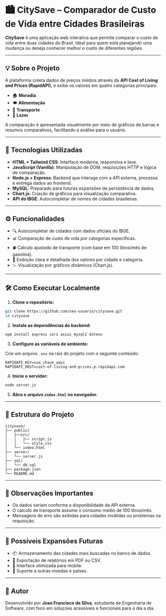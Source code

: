 
# 🏙️ CitySave – Comparador de Custo de Vida entre Cidades Brasileiras

**CitySave** é uma aplicação web interativa que permite comparar o custo de vida entre duas cidades do Brasil. Ideal para quem está planejando uma mudança ou deseja conhecer melhor o custo de diferentes regiões.

---

## 💡 Sobre o Projeto

A plataforma coleta dados de preços médios através da **API Cost of Living and Prices (RapidAPI)**, e exibe os valores em quatro categorias principais:

- 🏠 **Moradia**
- 🍽️ **Alimentação**
- 🚗 **Transporte**
- 🎉 **Lazer**

A comparação é apresentada visualmente por meio de gráficos de barras e resumos comparativos, facilitando a análise para o usuário.

---

## 🚀 Tecnologias Utilizadas

- **HTML + Tailwind CSS**: Interface moderna, responsiva e leve.
- **JavaScript (Vanilla)**: Manipulação de DOM, requisições HTTP e lógica de comparação.
- **Node.js + Express**: Backend que interage com a API externa, processa e entrega dados ao frontend.
- **MySQL**: Preparado para futuras expansões de persistência de dados.
- **Chart.js**: Criação de gráficos para visualização comparativa.
- **API do IBGE**: Autocompletar de nomes de cidades brasileiras.

---

## ⚙️ Funcionalidades

- 🔍 Autocompletar de cidades com dados oficiais do IBGE.
- 📊 Comparação de custo de vida por categorias específicas.
- ⛽ Cálculo ajustado de transporte (com base em 100 litros/mês de gasolina).
- 🧾 Exibição clara e detalhada dos valores por cidade e categoria.
- 📉 Visualização por gráficos dinâmicos (Chart.js).

---

## 🛠️ Como Executar Localmente

1. **Clone o repositório:**

```bash
git clone https://github.com/seu-usuario/citysave.git
cd citysave
```

2. **Instale as dependências do backend:**

```bash
npm install express cors axios mysql2 dotenv
```

3. **Configure as variáveis de ambiente:**

Crie um arquivo `.env` na raiz do projeto com o seguinte conteúdo:

```env
RAPIDAPI_KEY=sua_chave_aqui
RAPIDAPI_HOST=cost-of-living-and-prices.p.rapidapi.com
```

4. **Inicie o servidor:**

```bash
node server.js
```

5. **Abra o arquivo `index.html` no navegador.**

---

## 📁 Estrutura do Projeto

```
citysave/
├── public/
│   ├──src/
│   │   ├── script.js
│   │   └── style.css
│   └── index.html
├── server/
│   └── server.js
├── sql/
│   └── db.sql
├── package.json
└── README.md
```

---

## 📌 Observações Importantes

- Os dados variam conforme a disponibilidade da API externa.
- O cálculo de transporte assume o consumo médio de 100 litros/mês.
- Mensagens de erro são exibidas para cidades inválidas ou problemas na requisição.

---

## 🔮 Possíveis Expansões Futuras

- 📦 Armazenamento das cidades mais buscadas no banco de dados.
- 📄 Exportação de relatórios em PDF ou CSV.
- 📱 Interface otimizada para mobile.
- 💱 Suporte a outras moedas e países.

---

## 🧠 Autor

Desenvolvido por **Joao Francisco da Silva**, estudante de Engenharia de Software, com foco em soluções acessíveis e funcionais para o dia a dia.
